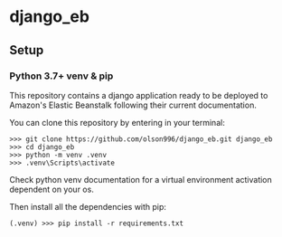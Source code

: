 # django_eb
## Setup
### Python 3.7+ venv & pip
This repository contains a django application ready to be deployed to Amazon's Elastic Beanstalk following their current documentation.

You can clone this repository by entering in your terminal:
```
>>> git clone https://github.com/olson996/django_eb.git django_eb
>>> cd django_eb
>>> python -m venv .venv
>>> .venv\Scripts\activate
```
Check python venv documentation for a virtual environment activation dependent on your os. 

Then install all the dependencies with pip:

```
(.venv) >>> pip install -r requirements.txt
```
